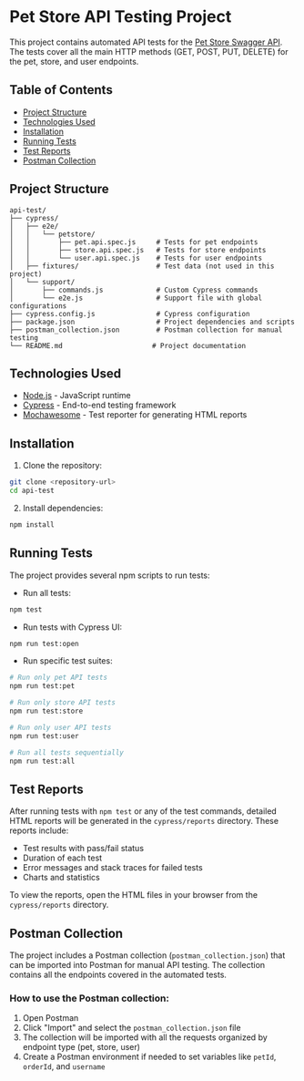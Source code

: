 # Pet Store API Testing Project

This project contains automated API tests for the [Pet Store Swagger API](https://petstore.swagger.io/). The tests cover all the main HTTP methods (GET, POST, PUT, DELETE) for the pet, store, and user endpoints.

## Table of Contents
- [Project Structure](#project-structure)
- [Technologies Used](#technologies-used)
- [Installation](#installation)
- [Running Tests](#running-tests)
- [Test Reports](#test-reports)
- [Postman Collection](#postman-collection)

## Project Structure

```
api-test/
├── cypress/
│   ├── e2e/
│   │   └── petstore/
│   │       ├── pet.api.spec.js     # Tests for pet endpoints
│   │       ├── store.api.spec.js   # Tests for store endpoints
│   │       └── user.api.spec.js    # Tests for user endpoints
│   ├── fixtures/                   # Test data (not used in this project)
│   └── support/
│       ├── commands.js             # Custom Cypress commands
│       └── e2e.js                  # Support file with global configurations
├── cypress.config.js               # Cypress configuration
├── package.json                    # Project dependencies and scripts
├── postman_collection.json         # Postman collection for manual testing
└── README.md                      # Project documentation
```

## Technologies Used

- [Node.js](https://nodejs.org/) - JavaScript runtime
- [Cypress](https://www.cypress.io/) - End-to-end testing framework
- [Mochawesome](https://github.com/adamgruber/mochawesome) - Test reporter for generating HTML reports

## Installation

1. Clone the repository:
```bash
git clone <repository-url>
cd api-test
```

2. Install dependencies:
```bash
npm install
```

## Running Tests

The project provides several npm scripts to run tests:

- Run all tests:
```bash
npm test
```

- Run tests with Cypress UI:
```bash
npm run test:open
```

- Run specific test suites:
```bash
# Run only pet API tests
npm run test:pet

# Run only store API tests
npm run test:store

# Run only user API tests
npm run test:user

# Run all tests sequentially
npm run test:all
```

## Test Reports

After running tests with `npm test` or any of the test commands, detailed HTML reports will be generated in the `cypress/reports` directory. These reports include:

- Test results with pass/fail status
- Duration of each test
- Error messages and stack traces for failed tests
- Charts and statistics

To view the reports, open the HTML files in your browser from the `cypress/reports` directory.

## Postman Collection

The project includes a Postman collection (`postman_collection.json`) that can be imported into Postman for manual API testing. The collection contains all the endpoints covered in the automated tests.

### How to use the Postman collection:

1. Open Postman
2. Click "Import" and select the `postman_collection.json` file
3. The collection will be imported with all the requests organized by endpoint type (pet, store, user)
4. Create a Postman environment if needed to set variables like `petId`, `orderId`, and `username`
